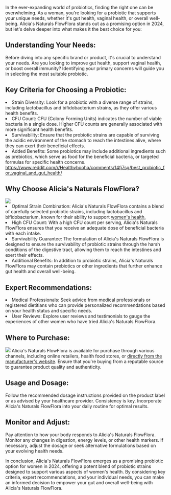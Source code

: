In the ever-expanding world of probiotics, finding the right one can be overwhelming. As a woman, you're looking for a probiotic that supports your unique needs, whether it's gut health, vaginal health, or overall well-being. Alicia's Naturals FlowFlora stands out as a promising option in 2024, but let's delve deeper into what makes it the best choice for you:

<h2>Understanding Your Needs:</h2>
Before diving into any specific brand or product, it's crucial to understand your needs. Are you looking to improve gut health, support vaginal health, or boost overall immunity? Identifying your primary concerns will guide you in selecting the most suitable probiotic.

<h2>Key Criteria for Choosing a Probiotic:</h2>
   <li>Strain Diversity: Look for a probiotic with a diverse range of strains, including lactobacillus and bifidobacterium strains, as they offer various health benefits.</li>
    <li> CFU Count: CFU (Colony Forming Units) indicates the number of viable bacteria in a single dose. Higher CFU counts are generally associated with more significant health benefits. </li>
    <li> Survivability: Ensure that the probiotic strains are capable of surviving the acidic environment of the stomach to reach the intestines alive, where they can exert their beneficial effects. </li>
    <li> Added Benefits: Some probiotics may include additional ingredients such as prebiotics, which serve as food for the beneficial bacteria, or targeted formulas for specific health concerns. </li>
<a href="https://www.reddit.com/r/Healthyhooha/comments/14fj7sg/best_probiotic_for_vaginal_and_gut_health/">https://www.reddit.com/r/Healthyhooha/comments/14fj7sg/best_probiotic_for_vaginal_and_gut_health/</a>

<h2>Why Choose Alicia's Naturals FlowFlora?</h2>
<a href="https://aliciasnaturals.com/products/flowflora-capsules"><img src="https://probioticreviewgirl.com/wp-content/uploads/2022/01/Holding-FlowFlora-1000.jpg"></a>
    <li> Optimal Strain Combination: Alicia's Naturals FlowFlora contains a blend of carefully selected probiotic strains, including lactobacillus and bifidobacterium, known for their ability to support <a href="https://github.com/Best-Probiotic-For-Women-Over-60">women's health.</a> </li>
    <li> High CFU Count: With a high CFU count per serving, Alicia's Naturals FlowFlora ensures that you receive an adequate dose of beneficial bacteria with each intake. </li>
    <li> Survivability Guarantee: The formulation of Alicia's Naturals FlowFlora is designed to ensure the survivability of probiotic strains through the harsh conditions of the digestive tract, allowing them to reach the intestines and exert their effects. </li>
    <li> Additional Benefits: In addition to probiotic strains, Alicia's Naturals FlowFlora may contain prebiotics or other ingredients that further enhance gut health and overall well-being. </li>

<h2>Expert Recommendations:</h2>
    <li> Medical Professionals: Seek advice from medical professionals or registered dietitians who can provide personalized recommendations based on your health status and specific needs. </li>
    <li> User Reviews: Explore user reviews and testimonials to gauge the experiences of other women who have tried Alicia's Naturals FlowFlora. </li>

<h2>Where to Purchase:</h2>
<a href="https://aliciasnaturals.com/products/flowflora-capsules"><img src="https://probioticreviewgirl.com/wp-content/uploads/2022/01/FlowFlora-Grey-Bright.jpg"></a>
   Alicia's Naturals FlowFlora is available for purchase through various channels, including online retailers, health food stores, or <a href="https://aliciasnaturals.com/products/flowflora-capsules">directly from the manufacturer's website</a>. Ensure that you're buying from a reputable source to guarantee product quality and authenticity.

<h2>Usage and Dosage:</h2>
   Follow the recommended dosage instructions provided on the product label or as advised by your healthcare provider.
   Consistency is key. Incorporate Alicia's Naturals FlowFlora into your daily routine for optimal results.

<h2>Monitor and Adjust:</h2>
   Pay attention to how your body responds to Alicia's Naturals FlowFlora. Monitor any changes in digestion, energy levels, or other health markers.
   If necessary, adjust the dosage or seek alternative formulations based on your evolving health needs.

In conclusion, Alicia's Naturals FlowFlora emerges as a promising probiotic option for women in 2024, offering a potent blend of probiotic strains designed to support various aspects of women's health. By considering key criteria, expert recommendations, and your individual needs, you can make an informed decision to empower your gut and overall well-being with Alicia's Naturals FlowFlora.
